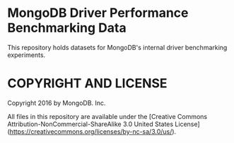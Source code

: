 # MongoDB Driver Performance Benchmarking Data

This repository holds datasets for MongoDB's internal driver benchmarking
experiments.

# COPYRIGHT AND LICENSE

Copyright 2016 by MongoDB. Inc.

All files in this repository are available under the [Creative Commons
Attribution-NonCommercial-ShareAlike 3.0 United States License]
(https://creativecommons.org/licenses/by-nc-sa/3.0/us/).
